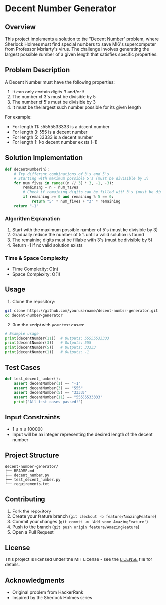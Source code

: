 # Decent Number Generator

## Overview
This project implements a solution to the "Decent Number" problem, where Sherlock Holmes must find special numbers to save MI6's supercomputer from Professor Moriarty's virus. The challenge involves generating the largest possible number of a given length that satisfies specific properties.

## Problem Description

A Decent Number must have the following properties:
1. It can only contain digits 3 and/or 5
2. The number of 3's must be divisible by 5
3. The number of 5's must be divisible by 3
4. It must be the largest such number possible for its given length

For example:
- For length 11: 55555533333 is a decent number
- For length 3: 555 is a decent number
- For length 5: 33333 is a decent number
- For length 1: No decent number exists (-1)

## Solution Implementation

```python
def decentNumber(n):
    # Try different combinations of 3's and 5's
    # Starting with maximum possible 5's (must be divisible by 3)
    for num_fives in range((n // 3) * 3, -1, -3):
        remaining = n - num_fives
        # Check if remaining digits can be filled with 3's (must be divisible by 5)
        if remaining >= 0 and remaining % 5 == 0:
            return "5" * num_fives + "3" * remaining
    return "-1"
```

### Algorithm Explanation
1. Start with the maximum possible number of 5's (must be divisible by 3)
2. Gradually reduce the number of 5's until a valid solution is found
3. The remaining digits must be fillable with 3's (must be divisible by 5)
4. Return -1 if no valid solution exists

### Time & Space Complexity
- Time Complexity: O(n)
- Space Complexity: O(1)

## Usage

1. Clone the repository:
```bash
git clone https://github.com/yourusername/decent-number-generator.git
cd decent-number-generator
```

2. Run the script with your test cases:
```python
# Example usage
print(decentNumber(11))  # Outputs: 55555533333
print(decentNumber(3))   # Outputs: 555
print(decentNumber(5))   # Outputs: 33333
print(decentNumber(1))   # Outputs: -1
```

## Test Cases

```python
def test_decent_number():
    assert decentNumber(1) == "-1"
    assert decentNumber(3) == "555"
    assert decentNumber(5) == "33333"
    assert decentNumber(11) == "55555533333"
    print("All test cases passed!")
```

## Input Constraints
- 1 ≤ n ≤ 100000
- Input will be an integer representing the desired length of the decent number

## Project Structure
```
decent-number-generator/
├── README.md
├── decent_number.py
├── test_decent_number.py
└── requirements.txt
```

## Contributing
1. Fork the repository
2. Create your feature branch (`git checkout -b feature/AmazingFeature`)
3. Commit your changes (`git commit -m 'Add some AmazingFeature'`)
4. Push to the branch (`git push origin feature/AmazingFeature`)
5. Open a Pull Request

## License
This project is licensed under the MIT License - see the [LICENSE](LICENSE) file for details.

## Acknowledgments
- Original problem from HackerRank
- Inspired by the Sherlock Holmes series
